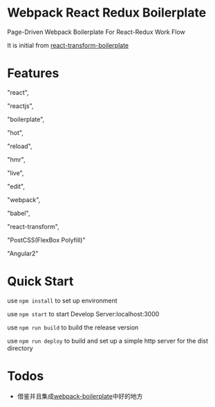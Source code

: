 # Webpack React Redux Boilerplate

Page-Driven Webpack Boilerplate For React-Redux Work Flow

It is initial from [react-transform-boilerplate](https://github.com/gaearon/react-transform-boilerplate)

# Features

"react",

"reactjs",

"boilerplate",

"hot",

"reload",

"hmr",

"live",

"edit",

"webpack",

"babel",

"react-transform",

"PostCSS(FlexBox Polyfill)"

"Angular2"

# Quick Start

use `npm install` to set up environment

use `npm start` to start Develop Server:localhost:3000

use `npm run build` to build the release version

use `npm run deploy` to build and set up a simple http server for the dist directory


# Todos

- 借鉴并且集成[webpack-boilerplate](https://github.com/geniuscarrier/webpack-boilerplate)中好的地方